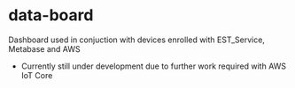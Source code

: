 # data-board
Dashboard used in conjuction with devices enrolled with EST_Service, Metabase and AWS
- Currently still under development due to further work required with AWS IoT Core
